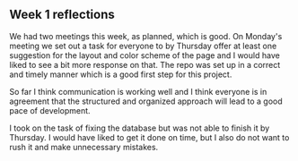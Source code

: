 ## Week 1 reflections

We had two meetings this week, as planned, which is good. On Monday's meeting we set out a task for everyone to by Thursday
offer at least one suggestion for the layout and color scheme of the page and I would have liked to see a bit more response
on that. The repo was set up in a correct and timely manner which is a good first step for this project.

So far I think communication is working well and I think everyone is in agreement that the structured and organized
approach will lead to a good pace of development.

I took on the task of fixing the database but was not able to finish it by Thursday. I would have liked to get it done on
time, but I also do not want to rush it and make unnecessary mistakes.
